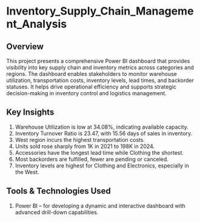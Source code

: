 # Inventory_Supply_Chain_Management_Analysis
## Overview
This project presents a comprehensive Power BI dashboard that provides visibility into key supply chain and inventory metrics across categories and regions. The dashboard enables stakeholders to monitor warehouse utilization, transportation costs, inventory levels, lead times, and backorder statuses. It helps drive operational efficiency and supports strategic decision-making in inventory control and logistics management.

## Key Insights
1. Warehouse Utilization is low at 34.08%, indicating available capacity.
2. Inventory Turnover Ratio is 23.47, with 15.56 days of sales in inventory.
3. West region incurs the highest transportation costs.
4. Units sold rose sharply from 1K in 2021 to 198K in 2024.
5. Accessories have the longest lead time while Clothing the shortest.
6. Most backorders are fulfilled, fewer are pending or canceled.
7. Inventory levels are highest for Clothing and Electronics, especially in the West.

## Tools & Technologies Used
1. Power BI – for developing a dynamic and interactive dashboard with advanced drill-down capabilities. 
